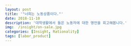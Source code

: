 ```yaml
---
layout: post
title: '"너희는 노동상품이다."'
date: 2018-11-10
description: '대학생활에서 들은 노동자에 대한 명언을 회고해봅니다.'
img:  /insight/on-sale.jpg
categories: [Insight, Rationality]
tags: [labor_product]
---
```



